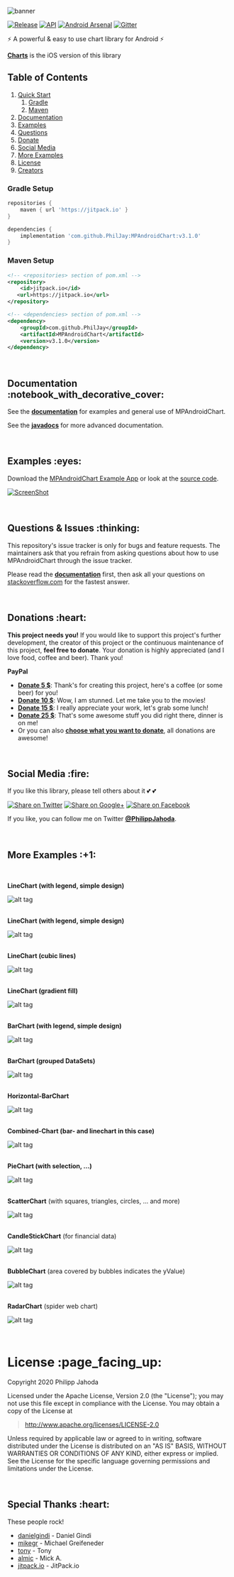 ![banner](https://raw.github.com/PhilJay/MPChart/master/design/feature_graphic_smaller.png)

[![Release](https://img.shields.io/github/release/PhilJay/MPAndroidChart.svg?style=flat)](https://jitpack.io/#PhilJay/MPAndroidChart)
[![API](https://img.shields.io/badge/API-14%2B-green.svg?style=flat)](https://android-arsenal.com/api?level=14)
[![Android Arsenal](http://img.shields.io/badge/Android%20Arsenal-MPAndroidChart-orange.svg?style=flat)](http://android-arsenal.com/details/1/741)
[![Gitter](https://badges.gitter.im/Join%20Chat.svg)](https://gitter.im/PhilJay/MPAndroidChart?utm_source=badge&utm_medium=badge&utm_campaign=pr-badge&utm_content=body_badge)

:zap: A powerful & easy to use chart library for Android :zap:

[**Charts**](https://github.com/danielgindi/Charts) is the iOS version of this library

## Table of Contents
1. [Quick Start](#quick-start)
    1. [Gradle](#gradle-setup)
    1. [Maven](#maven-setup)
1. [Documentation](#documentation)
1. [Examples](#examples)
1. [Questions](#report)
1. [Donate](#donate)
1. [Social Media](#social)
1. [More Examples](#more-examples)
1. [License](#licence)
1. [Creators](#creators)

### Gradle Setup

```gradle
repositories {
    maven { url 'https://jitpack.io' }
}

dependencies {
    implementation 'com.github.PhilJay:MPAndroidChart:v3.1.0'
}
```

### Maven Setup

```xml
<!-- <repositories> section of pom.xml -->
<repository>
    <id>jitpack.io</id>
   <url>https://jitpack.io</url>
</repository>

<!-- <dependencies> section of pom.xml -->
<dependency>
    <groupId>com.github.PhilJay</groupId>
    <artifactId>MPAndroidChart</artifactId>
    <version>v3.1.0</version>
</dependency>
```

<br/>

<h2 id="documentation">Documentation :notebook_with_decorative_cover:</h2>

See the [**documentation**](https://weeklycoding.com/mpandroidchart/) for examples and general use of MPAndroidChart.

See the [**javadocs**](https://jitpack.io/com/github/PhilJay/MPAndroidChart/v3.1.0/javadoc/) for more advanced documentation.

<br/>

<h2 id="examples">Examples :eyes:</h2>

Download the [MPAndroidChart Example App](https://play.google.com/store/apps/details?id=com.xxmassdeveloper.mpchartexample) or look at the [source code](https://github.com/PhilJay/MPAndroidChart/tree/master/MPChartExample).

[![ScreenShot](https://github.com/PhilJay/MPAndroidChart/blob/master/design/video_thumbnail.png)](https://www.youtube.com/watch?v=ufaK_Hd6BpI)

<br/>

<h2 id="report">Questions & Issues :thinking:</h2>

This repository's issue tracker is only for bugs and feature requests. The maintainers ask that you refrain from asking questions about how to use MPAndroidChart through the issue tracker.

Please read the [**documentation**](https://weeklycoding.com/mpandroidchart/) first, then ask all your questions on [stackoverflow.com](https://stackoverflow.com/questions/tagged/mpandroidchart) for the fastest answer.

<br/>

<h2 id="donate">Donations :heart:</h2>

**This project needs you!** If you would like to support this project's further development, the creator of this project or the continuous maintenance of this project, **feel free to donate**. Your donation is highly appreciated (and I love food, coffee and beer). Thank you!

**PayPal**

- [**Donate 5 $**](https://www.paypal.com/cgi-bin/webscr?cmd=_s-xclick&hosted_button_id=7G52RA87ED8NY): Thank's for creating this project, here's a coffee (or some beer) for you!
- [**Donate 10 $**](https://www.paypal.com/cgi-bin/webscr?cmd=_s-xclick&hosted_button_id=4C9TPE67F5PUQ): Wow, I am stunned. Let me take you to the movies!
- [**Donate 15 $**](https://www.paypal.com/cgi-bin/webscr?cmd=_s-xclick&hosted_button_id=YKMPTFMVK3JMC): I really appreciate your work, let's grab some lunch!
- [**Donate 25 $**](https://www.paypal.com/cgi-bin/webscr?cmd=_s-xclick&hosted_button_id=H9JA4QX7UHXCY): That's some awesome stuff you did right there, dinner is on me!
- Or you can also [**choose what you want to donate**](https://www.paypal.com/cgi-bin/webscr?cmd=_s-xclick&hosted_button_id=EGBENAC5XBCKS), all donations are awesome!

<br/>

<h2 id="social">Social Media :fire:</h2>

If you like this library, please tell others about it :two_hearts: :two_hearts:

[![Share on Twitter](https://github.com/PhilJay/MPAndroidChart/blob/master/design/twitter_icon.png)](https://twitter.com/intent/tweet?text=Check%20out%20the%20awesome%20MPAndroidChart%20library%20on%20Github:%20https://github.com/PhilJay/MPAndroidChart)
[![Share on Google+](https://github.com/PhilJay/MPAndroidChart/blob/master/design/googleplus_icon.png)](https://plus.google.com/share?url=https://github.com/PhilJay/MPAndroidChart)
[![Share on Facebook](https://github.com/PhilJay/MPAndroidChart/blob/master/design/facebook_icon.png)](https://www.facebook.com/sharer/sharer.php?u=https://github.com/PhilJay/MPAndroidChart)

If you like, you can follow me on Twitter [**@PhilippJahoda**](https://twitter.com/PhilippJahoda).

<br/>

<h2 id="more-examples">More Examples :+1:</h2>

<br/>

**LineChart (with legend, simple design)**

![alt tag](https://raw.github.com/PhilJay/MPChart/master/screenshots/simpledesign_linechart4.png)
<br/><br/>

**LineChart (with legend, simple design)**

![alt tag](https://raw.github.com/PhilJay/MPChart/master/screenshots/simpledesign_linechart3.png)
<br/><br/>

**LineChart (cubic lines)**

![alt tag](https://raw.github.com/PhilJay/MPChart/master/screenshots/cubiclinechart.png)
<br/><br/>

**LineChart (gradient fill)**

![alt tag](https://raw.github.com/PhilJay/MPAndroidChart/master/screenshots/line_chart_gradient.png)
<br/><br/>

**BarChart (with legend, simple design)**

![alt tag](https://raw.github.com/PhilJay/MPChart/master/screenshots/simpledesign_barchart3.png)
<br/><br/>

**BarChart (grouped DataSets)**

![alt tag](https://raw.github.com/PhilJay/MPChart/master/screenshots/groupedbarchart.png)
<br/><br/>

**Horizontal-BarChart**

![alt tag](https://raw.github.com/PhilJay/MPChart/master/screenshots/horizontal_barchart.png)
<br/><br/>

**Combined-Chart (bar- and linechart in this case)**

![alt tag](https://raw.github.com/PhilJay/MPChart/master/screenshots/combined_chart.png)
<br/><br/>

**PieChart (with selection, ...)**

![alt tag](https://raw.github.com/PhilJay/MPAndroidChart/master/screenshots/simpledesign_piechart1.png)
<br/><br/>

**ScatterChart** (with squares, triangles, circles, ... and more)

![alt tag](https://raw.github.com/PhilJay/MPAndroidChart/master/screenshots/scatterchart.png)
<br/><br/>

**CandleStickChart** (for financial data)

![alt tag](https://raw.github.com/PhilJay/MPAndroidChart/master/screenshots/candlestickchart.png)
<br/><br/>

**BubbleChart** (area covered by bubbles indicates the yValue)

![alt tag](https://raw.github.com/PhilJay/MPAndroidChart/master/screenshots/bubblechart.png)
<br/><br/>

**RadarChart** (spider web chart)

![alt tag](https://raw.github.com/PhilJay/MPAndroidChart/master/screenshots/radarchart.png)

<br/>

<h1 id="license">License :page_facing_up:</h1>

Copyright 2020 Philipp Jahoda

Licensed under the Apache License, Version 2.0 (the "License");
you may not use this file except in compliance with the License.
You may obtain a copy of the License at

> http://www.apache.org/licenses/LICENSE-2.0

Unless required by applicable law or agreed to in writing, software
distributed under the License is distributed on an "AS IS" BASIS,
WITHOUT WARRANTIES OR CONDITIONS OF ANY KIND, either express or implied.
See the License for the specific language governing permissions and
limitations under the License.

<br/>

<h2 id="creators">Special Thanks :heart:</h2>

These people rock!

- [danielgindi](https://github.com/danielgindi) - Daniel Gindi
- [mikegr](https://github.com/mikegr) - Michael Greifeneder
- [tony](https://github.com/tonypatino-monoclesociety) - Tony
- [almic](https://github.com/almic) - Mick A.
- [jitpack.io](https://github.com/jitpack-io) - JitPack.io

